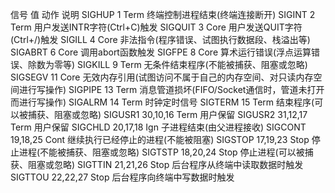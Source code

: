 信号	值	动作	说明
SIGHUP	1	Term	终端控制进程结束(终端连接断开)
SIGINT	2	Term	用户发送INTR字符(Ctrl+C)触发
SIGQUIT	3	Core	用户发送QUIT字符(Ctrl+/)触发
SIGILL	4	Core	非法指令(程序错误、试图执行数据段、栈溢出等)
SIGABRT	6	Core	调用abort函数触发
SIGFPE	8	Core	算术运行错误(浮点运算错误、除数为零等)
SIGKILL	9	Term	无条件结束程序(不能被捕获、阻塞或忽略)
SIGSEGV	11	Core	无效内存引用(试图访问不属于自己的内存空间、对只读内存空间进行写操作)
SIGPIPE	13	Term	消息管道损坏(FIFO/Socket通信时，管道未打开而进行写操作)
SIGALRM	14	Term	时钟定时信号
SIGTERM	15	Term	结束程序(可以被捕获、阻塞或忽略)
SIGUSR1	30,10,16	Term	用户保留
SIGUSR2	31,12,17	Term	用户保留
SIGCHLD	20,17,18	Ign	子进程结束(由父进程接收)
SIGCONT	19,18,25	Cont	继续执行已经停止的进程(不能被阻塞)
SIGSTOP	17,19,23	Stop	停止进程(不能被捕获、阻塞或忽略)
SIGTSTP	18,20,24	Stop	停止进程(可以被捕获、阻塞或忽略)
SIGTTIN	21,21,26	Stop	后台程序从终端中读取数据时触发
SIGTTOU	22,22,27	Stop	后台程序向终端中写数据时触发
